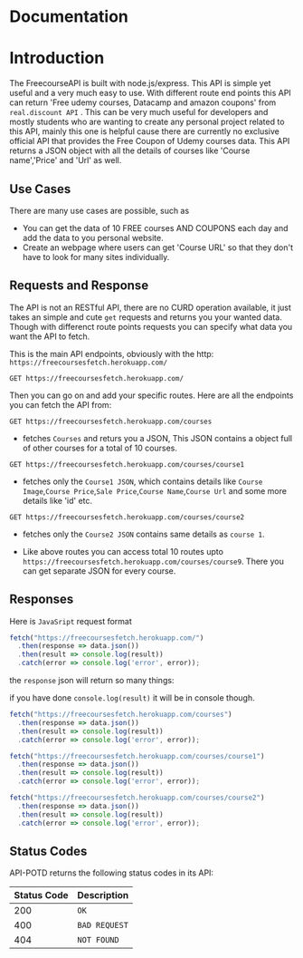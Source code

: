 # Documentation
# Introduction

The FreecourseAPI is built with node.js/express. This API is simple yet useful and a very much easy to use. With different route end points this API can return 'Free udemy courses, Datacamp and amazon coupons' from `real.discount API` . 
This can be very much useful for developers and mostly students who are wanting to create any personal project related to this API, mainly this one is helpful cause there are currently no exclusive official API that provides the Free Coupon of Udemy courses data.
This API returns a JSON object with all the details of courses like 'Course name','Price' and 'Url' as well.

## Use Cases

There are many use cases are possible, such as
- You can get the data of 10 FREE courses AND COUPONS each day and add the data to you personal website.
- Create an webpage where users can get 'Course URL' so that they don't have to look for many sites individually.


## Requests and Response

The API is not an RESTful API, there are no CURD operation available, it just takes an simple and cute `get` requests and returns you your wanted data.
Though with differenct route points requests you can specify what data you want the API to fetch.


This is the main API endpoints, obviously with the http: `https://freecoursesfetch.herokuapp.com/`
```http
GET https://freecoursesfetch.herokuapp.com/
```
Then you can go on and add your specific routes.
Here are all the endpoints you can fetch the API from:
```http
GET https://freecoursesfetch.herokuapp.com/courses
```
- fetches `Courses` and returs you a JSON, This JSON contains a object full of other courses for a total of 10 courses.
```http
GET https://freecoursesfetch.herokuapp.com/courses/course1
```
- fetches only the `Course1 JSON`, which contains details like `Course Image`,`Course Price`,`Sale Price`,`Course Name`,`Course Url` and some more details like 'id' etc.
```http
GET https://freecoursesfetch.herokuapp.com/courses/course2
```
- fetches only the `Course2 JSON` contains same details as `course 1`.

- Like above routes you can access total 10 routes upto `https://freecoursesfetch.herokuapp.com/courses/course9`. There you can get separate JSON for every course.

## Responses

Here is `JavaSript` request format

```javascript
fetch("https://freecoursesfetch.herokuapp.com/")
  .then(response => data.json())
  .then(result => console.log(result))
  .catch(error => console.log('error', error));
```
the `response` json will return so many things:


if you have done `console.log(result)` it will be in console though.
```javascript
fetch("https://freecoursesfetch.herokuapp.com/courses")
  .then(response => data.json())
  .then(result => console.log(result))
  .catch(error => console.log('error', error));
```

```javascript
fetch("https://freecoursesfetch.herokuapp.com/courses/course1")
  .then(response => data.json())
  .then(result => console.log(result))
  .catch(error => console.log('error', error));
```


```javascript
fetch("https://freecoursesfetch.herokuapp.com/courses/course2")
  .then(response => data.json())
  .then(result => console.log(result))
  .catch(error => console.log('error', error));
```



## Status Codes

API-POTD returns the following status codes in its API:

| Status Code | Description |
| :--- | :--- |
| 200 | `OK` |
| 400 | `BAD REQUEST` |
| 404 | `NOT FOUND` |
